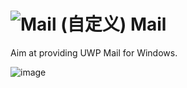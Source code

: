 # ![Mail (自定义)](https://user-images.githubusercontent.com/6630660/216893304-e5991a38-77b0-41fb-9f0e-252e0ab48d05.png) Mail

Aim at providing UWP Mail for Windows.

![image](https://user-images.githubusercontent.com/6630660/216893484-808cb5ed-4726-42d2-82e0-ac35c53fb7b3.png)
